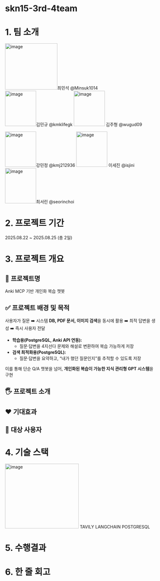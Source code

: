 # skn15-3rd-4team

# 1. 팀 소개
<img width="172" height="152" alt="image" src="https://github.com/user-attachments/assets/0f7ec347-9f05-4747-878b-ae4db82ad4fa" />최민석 @Minsuk1014  
<img width="102" height="116" alt="image" src="https://github.com/user-attachments/assets/4dac5983-f9d7-4bcf-bf9f-56aca4445042" />김민규 @kmklifegk 
<img width="102" height="116" alt="image" src="https://github.com/user-attachments/assets/4dac5983-f9d7-4bcf-bf9f-56aca4445042" /> 김주형 @wugud09



<img width="102" height="116" alt="image" src="https://github.com/user-attachments/assets/d37f032d-a391-4ee7-a640-a42411291697" />강민정 @kmj212936
<img width="102" height="116" alt="image" src="https://github.com/user-attachments/assets/e6c2a8d2-e5ab-4d14-b74e-220eb5cbb098" /> 이세진 @isjini
<img width="102" height="116" alt="image" src="https://github.com/user-attachments/assets/f8f8083b-8b6a-49c6-9488-4e80d3bce37f" />최서린 @seorinchoi








# 2. 프로젝트 기간
2025.08.22 ~ 2025.08.25 (총 2일)

# 3. 프로젝트 개요


## 📕 프로젝트명
Anki MCP 기반 개인화 복습 챗봇

## ✅ 프로젝트 배경 및 목적

사용자가 질문 ➡️ 시스템 **DB, PDF 문서, 이미지 검색**을 동시에 활용 ➡️ 최적 답변을 생성 ➡️ 즉시 사용자 전달


- **학습용(PostgreSQL, Anki API 연동):**
    - 질문·답변을 4지선다 문제와 해설로 변환하여 복습 가능하게 저장
- **검색 최적화용(PostgreSQL):**
    - 질문·답변을 요약하고, “내가 했던 질문인지”를 추적할 수 있도록 저장

이를 통해 단순 Q/A 챗봇을 넘어, **개인화된 복습이 가능한 지식 관리형 GPT 시스템**을 구현

## 🖐️ 프로젝트 소개

## ❤️ 기대효과

## 👤 대상 사용자



# 4. 기술 스택
<img width="242" height="213" alt="image" src="https://github.com/user-attachments/assets/8007f8de-0d1c-43de-95d0-7f895f3c2158" />
TAVILY
LANGCHAIN
POSTGRESQL


# 5. 수행결과



# 6. 한 줄 회고

